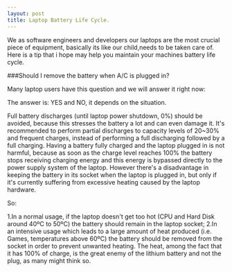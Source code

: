 ```yaml
---
layout: post
title: Laptop Battery Life Cycle.
---
```


We as software engineers and developers our laptops are the most crucial piece of equipment, basically its like our child,needs to be taken care of.
Here is a tip that i hope may help you maintain your machines battery life cycle.

###Should I remove the battery when A/C is plugged in?

Many laptop users have this question and we will answer it right now: 

The answer is: YES and NO, it depends on the situation.


Full battery discharges (until laptop power shutdown, 0%) should be avoided, because this stresses the battery a lot and can even damage it. It's recommended to perform partial discharges to capacity levels of 20~30% and frequent charges, instead of performing a full discharging followed by a full charging.
Having a battery fully charged and the laptop plugged in is not harmful, because as soon as the charge level reaches 100% the battery stops receiving charging energy and this energy is bypassed directly to the power supply system of the laptop.
However there's a disadvantage in keeping the battery in its socket when the laptop is plugged in, but only if it's currently suffering from excessive heating caused by the laptop hardware.
 
 So:

1.In a normal usage, if the laptop doesn't get too hot (CPU and Hard Disk around 40ºC to 50ºC) the battery should remain in the laptop socket;
2.In an intensive usage which leads to a large amount of heat produced (i.e. Games, temperatures above 60ºC) the battery should be removed from the socket in order to prevent unwanted heating.
The heat, among the fact that it has 100% of charge, is the great enemy of the lithium battery and not the plug, as many might think so. 
